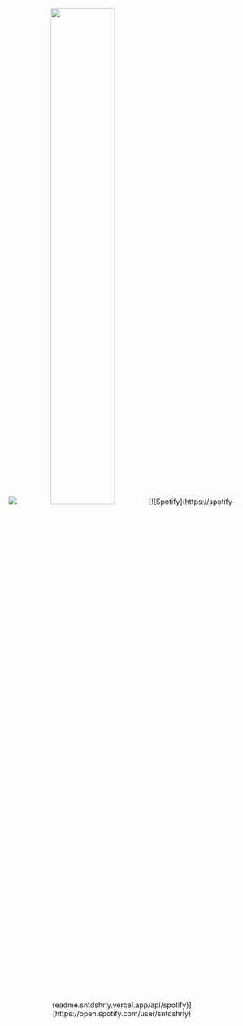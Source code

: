 <p align="center">
    <img src ="https://github-readme-streak-stats.herokuapp.com?user=sntdshrly&theme=darcula&hide_border=true&background=FFFFFF00">
  <img height="50%" width="auto" src ="https://github-readme-stats.vercel.app/api/top-langs/?username=sntdshrly&layout=compact&hide_border=true&theme=darcula&bg_color=00000000&langs_count=6&hide=jupyter%20notebook,tex,css,php">
    [![Spotify](https://spotify-readme.sntdshrly.vercel.app/api/spotify)](https://open.spotify.com/user/sntdshrly)
</p>
